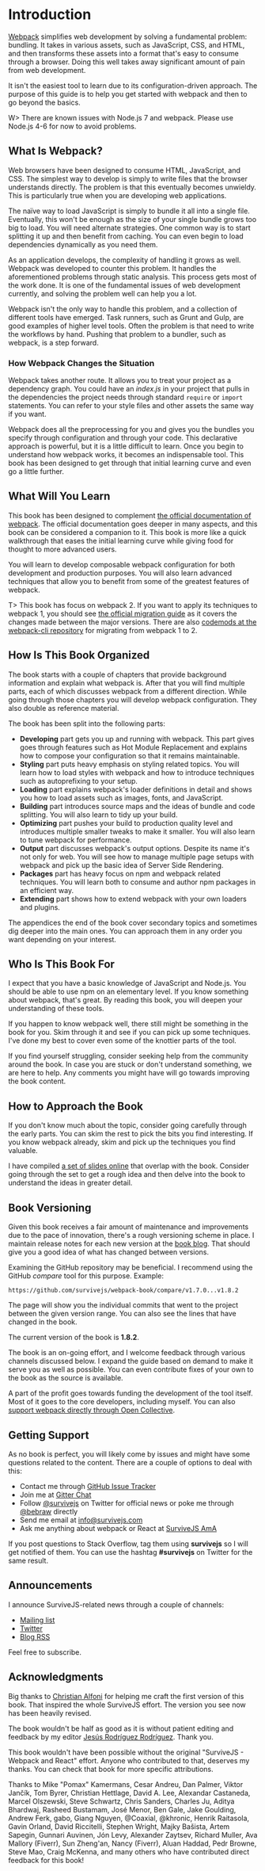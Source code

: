 # Introduction

[Webpack](https://webpack.js.org/) simplifies web development by solving a fundamental problem: bundling. It takes in various assets, such as JavaScript, CSS, and HTML, and then transforms these assets into a format that's easy to consume through a browser. Doing this well takes away significant amount of pain from web development.

It isn't the easiest tool to learn due to its configuration-driven approach. The purpose of this guide is to help you get started with webpack and then to go beyond the basics.

W> There are known issues with Node.js 7 and webpack. Please use Node.js 4-6 for now to avoid problems.

## What Is Webpack?

Web browsers have been designed to consume HTML, JavaScript, and CSS. The simplest way to develop is simply to write files that the browser understands directly. The problem is that this eventually becomes unwieldy. This is particularly true when you are developing web applications.

The naïve way to load JavaScript is simply to bundle it all into a single file. Eventually, this won't be enough as the size of your single bundle grows too big to load. You will need alternate strategies. One common way is to start splitting it up and then benefit from caching. You can even begin to load dependencies dynamically as you need them.

As an application develops, the complexity of handling it grows as well. Webpack was developed to counter this problem. It handles the aforementioned problems through static analysis. This process gets most of the work done. It is one of the fundamental issues of web development currently, and solving the problem well can help you a lot.

Webpack isn't the only way to handle this problem, and a collection of different tools have emerged. Task runners, such as Grunt and Gulp, are good examples of higher level tools. Often the problem is that need to write the workflows by hand. Pushing that problem to a bundler, such as webpack, is a step forward.

### How Webpack Changes the Situation

Webpack takes another route. It allows you to treat your project as a dependency graph. You could have an *index.js* in your project that pulls in the dependencies the project needs through standard `require` or `import` statements. You can refer to your style files and other assets the same way if you want.

Webpack does all the preprocessing for you and gives you the bundles you specify through configuration and through your code. This declarative approach is powerful, but it is a little difficult to learn. Once you begin to understand how webpack works, it becomes an indispensable tool. This book has been designed to get through that initial learning curve and even go a little further.

## What Will You Learn

This book has been designed to complement [the official documentation of webpack](https://webpack.js.org/). The official documentation goes deeper in many aspects, and this book can be considered a companion to it. This book is more like a quick walkthrough that eases the initial learning curve while giving food for thought to more advanced users.

You will learn to develop composable webpack configuration for both development and production purposes. You will also learn advanced techniques that allow you to benefit from some of the greatest features of webpack.

T> This book has focus on webpack 2. If you want to apply its techniques to webpack 1, you should see [the official migration guide](https://webpack.js.org/guides/migrating/) as it covers the changes made between the major versions. There are also [codemods at the webpack-cli repository](https://github.com/webpack/webpack-cli) for migrating from webpack 1 to 2.

## How Is This Book Organized

The book starts with a couple of chapters that provide background information and explain what webpack is. After that you will find multiple parts, each of which discusses webpack from a different direction. While going through those chapters you will develop webpack configuration. They also double as reference material.

The book has been split into the following parts:

* **Developing** part gets you up and running with webpack. This part gives goes through features such as Hot Module Replacement and explains how to compose your configuration so that it remains maintainable.
* **Styling** part puts heavy emphasis on styling related topics. You will learn how to load styles with webpack and how to introduce techniques such as autoprefixing to your setup.
* **Loading** part explains webpack's loader definitions in detail and shows you how to load assets such as images, fonts, and JavaScript.
* **Building** part introduces source maps and the ideas of bundle and code splitting. You will also learn to tidy up your build.
* **Optimizing** part pushes your build to production quality level and introduces multiple smaller tweaks to make it smaller. You will also learn to tune webpack for performance.
* **Output** part discusses webpack's output options. Despite its name it's not only for web. You will see how to manage multiple page setups with webpack and pick up the basic idea of Server Side Rendering.
* **Packages** part has heavy focus on npm and webpack related techniques. You will learn both to consume and author npm packages in an efficient way.
* **Extending** part shows how to extend webpack with your own loaders and plugins.

The appendices the end of the book cover secondary topics and sometimes dig deeper into the main ones. You can approach them in any order you want depending on your interest.

## Who Is This Book For

I expect that you have a basic knowledge of JavaScript and Node.js. You should be able to use npm on an elementary level. If you know something about webpack, that's great. By reading this book, you will deepen your understanding of these tools.

If you happen to know webpack well, there still might be something in the book for you. Skim through it and see if you can pick up some techniques. I've done my best to cover even some of the knottier parts of the tool.

If you find yourself struggling, consider seeking help from the community around the book. In case you are stuck or don't understand something, we are here to help. Any comments you might have will go towards improving the book content.

## How to Approach the Book

If you don't know much about the topic, consider going carefully through the early parts. You can skim the rest to pick the bits you find interesting. If you know webpack already, skim and pick up the techniques you find valuable.

I have compiled [a set of slides online](http://presentations.survivejs.com/advanced-webpack/) that overlap with the book. Consider going through the set to get a rough idea and then delve into the book to understand the ideas in greater detail.

## Book Versioning

Given this book receives a fair amount of maintenance and improvements due to the pace of innovation, there's a rough versioning scheme in place. I maintain release notes for each new version at the [book blog](http://survivejs.com/blog/). That should give you a good idea of what has changed between versions.

Examining the GitHub repository may be beneficial. I recommend using the GitHub *compare* tool for this purpose. Example:

```
https://github.com/survivejs/webpack-book/compare/v1.7.0...v1.8.2
```

The page will show you the individual commits that went to the project between the given version range. You can also see the lines that have changed in the book.

The current version of the book is **1.8.2**.

The book is an on-going effort, and I welcome feedback through various channels discussed below. I expand the guide based on demand to make it serve you as well as possible. You can even contribute fixes of your own to the book as the source is available.

A part of the profit goes towards funding the development of the tool itself. Most of it goes to the core developers, including myself. You can also [support webpack directly through Open Collective](https://opencollective.com/webpack).

## Getting Support

As no book is perfect, you will likely come by issues and might have some questions related to the content. There are a couple of options to deal with this:

* Contact me through [GitHub Issue Tracker](https://github.com/survivejs/webpack-book/issues)
* Join me at [Gitter Chat](https://gitter.im/survivejs/webpack)
* Follow [@survivejs](https://twitter.com/survivejs) on Twitter for official news or poke me through [@bebraw](https://twitter.com/bebraw) directly
* Send me email at [info@survivejs.com](mailto:info@survivejs.com)
* Ask me anything about webpack or React at [SurviveJS AmA](https://github.com/survivejs/ama/issues)

If you post questions to Stack Overflow, tag them using **survivejs** so I will get notified of them. You can use the hashtag **#survivejs** on Twitter for the same result.

## Announcements

I announce SurviveJS-related news through a couple of channels:

* [Mailing list](http://eepurl.com/bth1v5)
* [Twitter](https://twitter.com/survivejs)
* [Blog RSS](http://survivejs.com/atom.xml)

Feel free to subscribe.

## Acknowledgments

Big thanks to [Christian Alfoni](http://www.christianalfoni.com/) for helping me craft the first version of this book. That inspired the whole SurviveJS effort. The version you see now has been heavily revised.

The book wouldn't be half as good as it is without patient editing and feedback by my editor [Jesús Rodríguez Rodríguez](https://github.com/Foxandxss). Thank you.

This book wouldn't have been possible without the original "SurviveJS - Webpack and React" effort. Anyone who contributed to that, deserves my thanks. You can check that book for more specific attributions.

Thanks to Mike "Pomax" Kamermans, Cesar Andreu, Dan Palmer, Viktor Jančík, Tom Byrer, Christian Hettlage, David A. Lee, Alexandar Castaneda, Marcel Olszewski, Steve Schwartz, Chris Sanders, Charles Ju, Aditya Bhardwaj, Rasheed Bustamam, José Menor, Ben Gale, Jake Goulding, Andrew Ferk, gabo, Giang Nguyen, @Coaxial, @khronic, Henrik Raitasola, Gavin Orland, David Riccitelli, Stephen Wright, Majky Bašista, Artem Sapegin, Gunnari Auvinen, Jón Levy, Alexander Zaytsev, Richard Muller, Ava Mallory (Fiverr), Sun Zheng'an, Nancy (Fiverr), Aluan Haddad, Pedr Browne, Steve Mao, Craig McKenna, and many others who have contributed direct feedback for this book!
